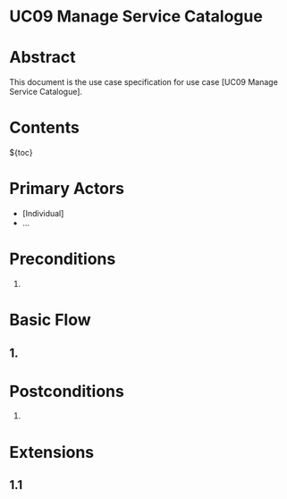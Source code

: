 # UC09 Manage Service Catalogue

# Abstract

This document is the use case specification for use case [UC09 Manage Service Catalogue].

# Contents

${toc}

# Primary Actors

* [Individual]
* ...

# Preconditions

1.

# Basic Flow

## 1. 

# Postconditions

1.

# Extensions

## 1.1

